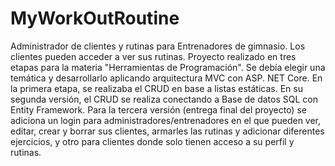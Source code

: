 # MyWorkOutRoutine
Administrador de clientes y rutinas para Entrenadores de gimnasio. Los clientes pueden acceder a ver sus rutinas.
Proyecto realizado en tres etapas para la materia "Herramientas de Programación". Se debía elegir una temática y desarrollarlo aplicando arquitectura MVC con ASP. NET Core.
En la primera etapa, se realizaba el CRUD en base a listas estáticas. En su segunda versión, el CRUD se realiza conectando a Base de datos SQL con Entity Framework.
Para la tercera versión (entrega final del proyecto) se adiciona un login para administradores/entrenadores en el que pueden ver, editar, crear y borrar sus clientes, armarles las rutinas y adicionar diferentes ejercicios, y otro para clientes donde solo tienen acceso a su perfil y rutinas.
